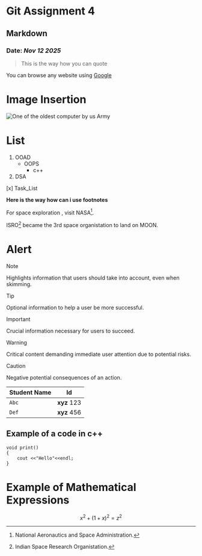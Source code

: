 # Git Assignment 4
## Markdown 
### **Date**: _Nov 12 2025_
>This is the way how you can quote

You can browse any website using [Google](https://www.google.com/)

# Image Insertion
![One of the oldest computer by us Army](https://en.wikipedia.org/wiki/File:Boracay_White_Beach.png)

# List
1. OOAD
   - OOPS
     - c++
2. DSA

[x] Task_List

**Here is the way how can i use footnotes**

For space exploration , visit NASA[^1].

ISRO[^2] became the 3rd space organistation to land on MOON.

[^1]:National Aeronautics and Space Administration.
[^2]: Indian Space Research Organistation.

# Alert
> [!NOTE]  
> Highlights information that users should take into account, even when skimming.

> [!TIP]
> Optional information to help a user be more successful.

> [!IMPORTANT]  
> Crucial information necessary for users to succeed.

> [!WARNING]  
> Critical content demanding immediate user attention due to potential risks.

> [!CAUTION]
> Negative potential consequences of an action.

| Student Name | Id |
| --- | --- |
| `Abc` | **xyz** 123|
| `Def` | **xyz** 456 |

## Example of a code in c++
```
void print()
{
    cout <<"Hello"<<endl;
}
```
# Example of Mathematical Expressions 
$$x^2+(1+x)^2 = z^2$$


  
